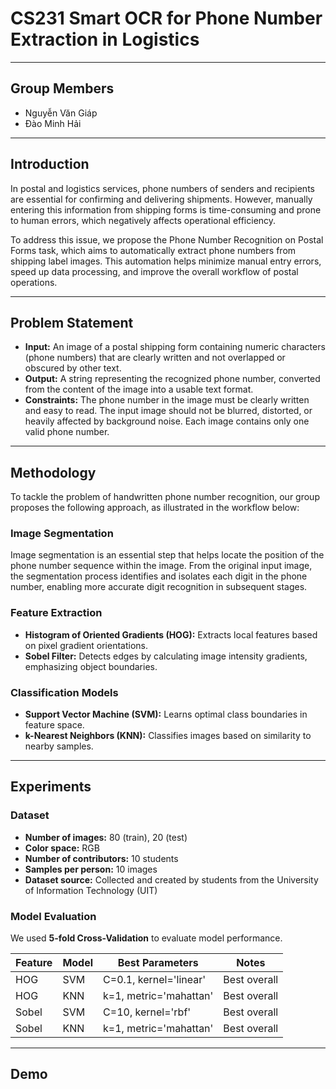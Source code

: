 # CS231 Smart OCR for Phone Number Extraction in Logistics

---

## Group Members
- Nguyễn Văn Giáp
- Đào Minh Hải

---

## Introduction
In postal and logistics services, phone numbers of senders and recipients are essential for confirming and delivering shipments. However, manually entering this information from shipping forms is time-consuming and prone to human errors, which negatively affects operational efficiency.

To address this issue, we propose the Phone Number Recognition on Postal Forms task, which aims to automatically extract phone numbers from shipping label images. This automation helps minimize manual entry errors, speed up data processing, and improve the overall workflow of postal operations.

---

## Problem Statement
- **Input:** An image of a postal shipping form containing numeric characters (phone numbers) that are clearly written and not overlapped or obscured by other text.
- **Output:** A string representing the recognized phone number, converted from the content of the image into a usable text format.
- **Constraints:** The phone number in the image must be clearly written and easy to read. The input image should not be blurred, distorted, or heavily affected by background noise. Each image contains only one valid phone number.

---

## Methodology

To tackle the problem of handwritten phone number recognition, our group proposes the following approach, as illustrated in the workflow below:

### Image Segmentation

Image segmentation is an essential step that helps locate the position of the phone number sequence within the image. From the original input image, the segmentation process identifies and isolates each digit in the phone number, enabling more accurate digit recognition in subsequent stages.

### Feature Extraction
- **Histogram of Oriented Gradients (HOG):** Extracts local features based on pixel gradient orientations.
- **Sobel Filter:** Detects edges by calculating image intensity gradients, emphasizing object boundaries.

### Classification Models
- **Support Vector Machine (SVM):** Learns optimal class boundaries in feature space.  
- **k-Nearest Neighbors (KNN):** Classifies images based on similarity to nearby samples.

---

## Experiments

### Dataset
- **Number of images:** 80 (train), 20 (test)
- **Color space:** RGB
- **Number of contributors:** 10 students
- **Samples per person:** 10 images
- **Dataset source:** Collected and created by students from the University of Information Technology (UIT)

### Model Evaluation
We used **5-fold Cross-Validation** to evaluate model performance.

| Feature | Model | Best Parameters | Notes |
|----------|--------|------------------|--------|
| HOG | SVM | C=0.1, kernel='linear' | Best overall |
| HOG | KNN | k=1, metric='mahattan' | Best overall |
| Sobel | SVM | C=10, kernel='rbf' | Best overall |
| Sobel | KNN | k=1, metric='mahattan' | Best overall |

---

## Demo

